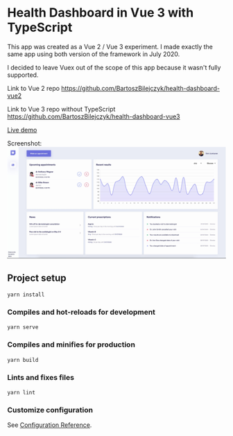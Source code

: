 # Health Dashboard in Vue 3 with TypeScript

This app was created as a Vue 2 / Vue 3 experiment. I made exactly the same app using both version of the framework in July 2020.

I decided to leave Vuex out of the scope of this app because it wasn't fully supported.

Link to Vue 2 repo https://github.com/BartoszBilejczyk/health-dashboard-vue2

Link to Vue 3 repo without TypeScript https://github.com/BartoszBilejczyk/health-dashboard-vue3

<a href="https://health-dashboard-vue3-ts.netlify.app/" target="_blank">Live demo</a> 

Screenshot:
<img src="https://github.com/BartoszBilejczyk/health-dashboard-vue3-ts/blob/master/src/assets/images/demo.jpg?raw=true">


## Project setup
```
yarn install
```

### Compiles and hot-reloads for development
```
yarn serve
```

### Compiles and minifies for production
```
yarn build
```

### Lints and fixes files
```
yarn lint
```

### Customize configuration
See [Configuration Reference](https://cli.vuejs.org/config/).

